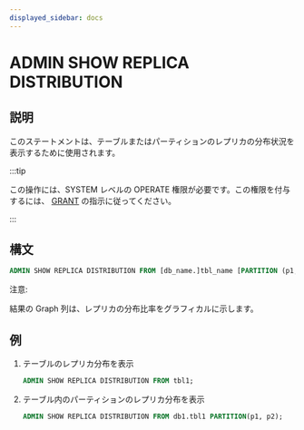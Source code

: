 ```yaml
---
displayed_sidebar: docs
---
```


# ADMIN SHOW REPLICA DISTRIBUTION

## 説明

このステートメントは、テーブルまたはパーティションのレプリカの分布状況を表示するために使用されます。

:::tip

この操作には、SYSTEM レベルの OPERATE 権限が必要です。この権限を付与するには、 [GRANT](../../account-management/GRANT.md) の指示に従ってください。

:::

## 構文

```sql
ADMIN SHOW REPLICA DISTRIBUTION FROM [db_name.]tbl_name [PARTITION (p1, ...)]
```

注意:

結果の Graph 列は、レプリカの分布比率をグラフィカルに示します。

## 例

1. テーブルのレプリカ分布を表示

    ```sql
    ADMIN SHOW REPLICA DISTRIBUTION FROM tbl1;
    ```

2. テーブル内のパーティションのレプリカ分布を表示

    ```sql
    ADMIN SHOW REPLICA DISTRIBUTION FROM db1.tbl1 PARTITION(p1, p2);
    ```